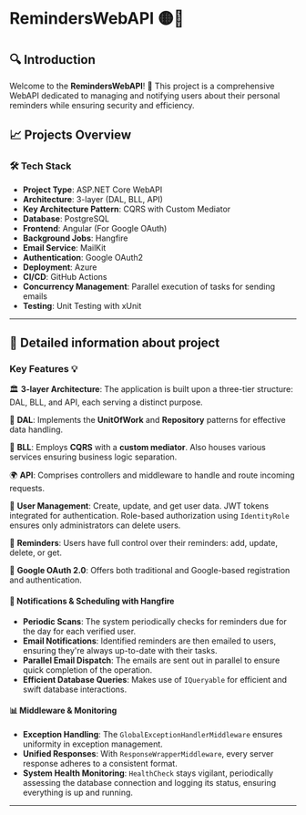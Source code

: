 # RemindersWebAPI 🟡🚀

## 🔍 Introduction

Welcome to the **RemindersWebAPI**! 🎉 This project is a comprehensive WebAPI dedicated to managing and notifying users about their personal reminders while ensuring security and efficiency.

## 📈 Projects Overview

### 🛠️ Tech Stack

- **Project Type**: ASP.NET Core WebAPI
- **Architecture**: 3-layer (DAL, BLL, API)
- **Key Architecture Pattern**: CQRS with Custom Mediator
- **Database**: PostgreSQL
- **Frontend**: Angular (For Google OAuth)
- **Background Jobs**: Hangfire
- **Email Service**: MailKit
- **Authentication**: Google OAuth2
- **Deployment**: Azure
- **CI/CD**: GitHub Actions
- **Concurrency Management**: Parallel execution of tasks for sending emails
- **Testing**: Unit Testing with xUnit

---

## 🤖 Detailed information about project

### Key Features 💡

🏛️ **3-layer Architecture**: The application is built upon a three-tier structure: DAL, BLL, and API, each serving a distinct purpose.

💾 **DAL**: Implements the **UnitOfWork** and **Repository** patterns for effective data handling.

🚀 **BLL**: Employs **CQRS** with a **custom mediator**. Also houses various services ensuring business logic separation.

🌍 **API**: Comprises controllers and middleware to handle and route incoming requests.

🧑 **User Management**: Create, update, and get user data. JWT tokens integrated for authentication. Role-based authorization using `IdentityRole` ensures only administrators can delete users.

📝 **Reminders**: Users have full control over their reminders: add, update, delete, or get.

🔑 **Google OAuth 2.0**: Offers both traditional and Google-based registration and authentication.

#### 📧 Notifications & Scheduling with Hangfire

- **Periodic Scans**: The system periodically checks for reminders due for the day for each verified user.
- **Email Notifications**: Identified reminders are then emailed to users, ensuring they're always up-to-date with their tasks.
- **Parallel Email Dispatch**: The emails are sent out in parallel to ensure quick completion of the operation.
- **Efficient Database Queries**: Makes use of `IQueryable` for efficient and swift database interactions.

#### 📊 Middleware & Monitoring

- **Exception Handling**: The `GlobalExceptionHandlerMiddleware` ensures uniformity in exception management.
- **Unified Responses**: With `ResponseWrapperMiddleware`, every server response adheres to a consistent format.
- **System Health Monitoring**: `HealthCheck` stays vigilant, periodically assessing the database connection and logging its status, ensuring everything is up and running.

---
